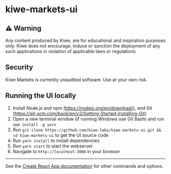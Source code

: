 # kiwe-markets-ui

## ⚠️ Warning
Any content produced by Kiwe, are for educational and inspiration purposes only. Kiwe does not encourage, induce or sanction the deployment of any such applications in violation of applicable laws or regulations.

## Security
Kiwe Markets is currently unaudited software. Use at your own risk.

## Running the UI locally

1. Install Node.js and npm (https://nodejs.org/en/download/), and Git (https://git-scm.com/book/en/v2/Getting-Started-Installing-Git)
2. Open a new terminal window (if running Windows use Git Bash) and run `npm install -g yarn`
3. Run `git clone https://github.com/kiwe-labs/kiwe-markets-ui.git && cd kiwe-markets-ui` to get the UI source code
4. Run `yarn install` to install dependencies
5. Run `yarn start` to start the webserver
6. Navigate to `http://localhost:3000` in your browser

---

See the [Create React App documentation](https://facebook.github.io/create-react-app/docs/getting-started) for other commands and options.
